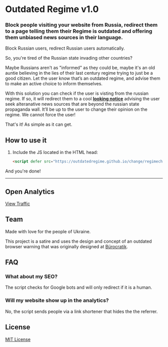 # Outdated Regime v1.0

### Block people visiting your website from Russia, redirect them to a page telling them their Regime is outdated and offering them unbiased news sources in their language.

Block Russian users, redirect Russian users automatically.

So, you're tired of the Russian state invading other countries?

Maybe Russians aren't as "informed" as they could be, maybe it's an old auntie believing in the lies of their last century regime trying to just be a good citizen. Let the user know that’s an outdated regime, and advise them to make an active choice to inform themselves.

With this solution you can check if the user is visting from the russian regime. If so, it will redirect them to a cool **[looking notice](https://outdatedregime.github.io/change/index.html)** advising the user seek alteranative news sources that are beyond the russian state propaganda wall. It’ll be up to the user to change their opinion on the regime. We cannot force the user!

That's it! As simple as it can get.

## How to use it


1. Include the JS located in the HTML head:

    ```html
    <script defer src="https://outdatedregime.github.io/change/regimechange.js"></script>
    ```

And you're done!


***


## Open Analytics

[View Traffic](https://simpleanalytics.com/outdatedregime.github.io)


## Team

Made with love for the people of Ukraine.

This project is a satire and uses the design and concept of an outdated browser warning that was originally designed at [Bürocratik](http://burocratik.com).<br>

## FAQ

### What about my SEO?
The script checks for Google bots and will only redirect if it is a human.

### Will my website show up in the analytics?
No, the script sends people via a link shortener that hides the the referrer.


## License

[MIT License](http://zenorocha.mit-license.org/)

